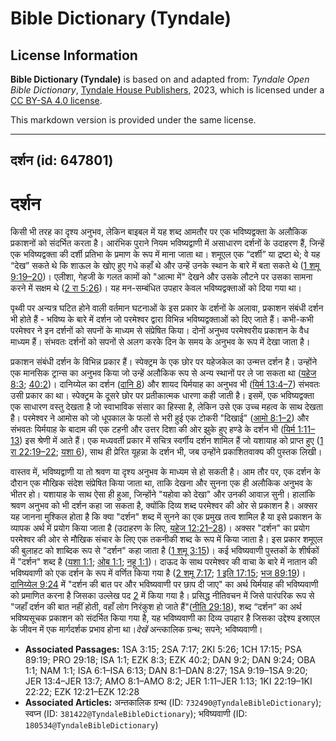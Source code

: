 # Bible Dictionary (Tyndale)

## License Information

**Bible Dictionary (Tyndale)** is based on and adapted from: _Tyndale Open Bible Dictionary_, [Tyndale House Publishers](https://tyndaleopenresources.com/), 2023, which is licensed under a [CC BY-SA 4.0 license](https://creativecommons.org/licenses/by-sa/4.0/legalcode.en).

This markdown version is provided under the same license.



--------------------------------

## दर्शन (id: 647801)

दर्शन
=====

किसी भी तरह का दृश्य अनुभव, लेकिन बाइबल में यह शब्द आमतौर पर एक भविष्यद्वक्ता के अलौकिक प्रकाशनों को संदर्भित करता है। आरंभिक पुराने नियम भविष्यद्वाणी में असाधारण दर्शनों के उदाहरण हैं, जिन्हें एक भविष्यद्वक्ता की दर्शी प्रतिभा के प्रमाण के रूप में माना जाता था। शमूएल एक “दर्शी” या द्रष्टा थे; वे यह “देख” सकते थे कि शाऊल के खोए हुए गधे कहाँ थे और उन्हें उनके स्थान के बारे में बता सकते थे ([1 शमू 9:19–20](https://ref.ly/1Sam9:19-1Sam9:20))। एलीशा, गेहजी के गलत कामों को "आत्मा में" देखने और उसके लौटने पर उसका सामना करने में सक्षम थे ([2 रा 5:26](https://ref.ly/2Kgs5:26))। यह मन\-सम्बंधित उपहार केवल भविष्यद्वक्ताओं को दिया गया था।

पृथ्वी पर अन्यत्र घटित होने वाली वर्तमान घटनाओं के इस प्रकार के दर्शनों के अलावा, प्रकाशन संबंधी दर्शन भी होते हैं \- भविष्य के बारे में दर्शन जो परमेश्वर द्वारा विभिन्न भविष्यद्वक्ताओं को दिए जाते हैं। कभी\-कभी परमेश्वर ने इन दर्शनों को सपनों के माध्यम से संप्रेषित किया। दोनों अनुभव परमेश्वरीय प्रकाशन के वैध माध्यम हैं। संभवतः दर्शनों को सपनों से अलग करके दिन के समय के अनुभव के रूप में देखा जाता है।

प्रकाशन संबंधी दर्शन के विभिन्न प्रकार हैं। स्पेक्ट्रम के एक छोर पर यहेजकेल का उन्मत्त दर्शन है। उन्होंने एक मानसिक ट्रान्स का अनुभव किया जो उन्हें अलौकिक रूप से अन्य स्थानों पर ले जा सकता था ([यहेज 8:3](https://ref.ly/Ezek8:3); [40:2](https://ref.ly/Ezek40:2))। दानिय्येल का दर्शन ([दानि 8](https://ref.ly/Dan8:1-Dan8:27)) और शायद यिर्मयाह का अनुभव भी ([यिर्म 13:4–7](https://ref.ly/Jer13:4-Jer13:7)) संभवतः उसी प्रकार का था। स्पेक्ट्रम के दूसरे छोर पर प्रतीकात्मक धारणा कही जाती है। इसमें, एक भविष्यद्वक्ता एक साधारण वस्तु देखता है जो स्वाभाविक संसार का हिस्सा है, लेकिन उसे एक उच्च महत्व के साथ देखता है। परमेश्वर ने आमोस को जो धूपकाल के फलों से भरी हुई एक टोकरी "दिखाई" ([आमो 8:1–2](https://ref.ly/Amos8:1-Amos8:2)) और संभवतः यिर्मयाह के बादाम की एक टहनी और उत्तर दिशा की ओर झुके हुए हण्डे के दर्शन भी ([यिर्म 1:11–13](https://ref.ly/Jer1:11-Jer1:13)) इस श्रेणी में आते हैं। एक मध्यवर्ती प्रकार में सचित्र स्वर्गीय दर्शन शामिल हैं जो यशायाह को प्राप्त हुए ([1 रा 22:19–22](https://ref.ly/1Kgs22:19-1Kgs22:22); [यशा 6](https://ref.ly/Isa6:1-Isa6:13)), साथ ही प्रेरित यूहन्ना के दर्शन भी, जब उन्होंने प्रकाशितवाक्य की पुस्तक लिखी।

वास्तव में, भविष्यद्वाणी या तो श्रवण या दृश्य अनुभव के माध्यम से हो सकती है। आम तौर पर, एक दर्शन के दौरान एक मौखिक संदेश संप्रेषित किया जाता था, ताकि देखना और सुनना एक ही अलौकिक अनुभव के भीतर हो। यशायाह के साथ ऐसा ही हुआ, जिन्होंने "यहोवा को देखा" और उनकी आवाज़ सुनी। हालांकि श्रवण अनुभव को भी दर्शन कहा जा सकता है, क्योंकि दिव्य शब्द परमेश्वर की ओर से प्रकाशन है। अक्सर यह जानना मुश्किल होता है कि क्या "दर्शन" शब्द में सुनने का एक प्रमुख तत्व शामिल है या इसे प्रकाशन के व्यापक अर्थ में प्रयोग किया जाता है (उदाहरण के लिए, [यहेज 12:21–28](https://ref.ly/Ezek12:21-Ezek12:28))। अक्सर "दर्शन" का प्रयोग परमेश्वर की ओर से मौखिक संचार के लिए एक तकनीकी शब्द के रूप में किया जाता है। इस प्रकार शमूएल की बुलाहट को शाब्दिक रूप से "दर्शन" कहा जाता है ([1 शमू 3:15](https://ref.ly/1Sam3:15))। कई भविष्यवाणी पुस्तकों के शीर्षकों में "दर्शन" शब्द है ([यशा 1:1](https://ref.ly/Isa1:1); [ओब 1:1](https://ref.ly/Obad1:1); [नहू 1:1](https://ref.ly/Nah1:1))। दाऊद के साथ परमेश्वर की वाचा के बारे में नातान की भविष्यवाणी को एक दर्शन के रूप में वर्णित किया गया है ([2 शमू 7:17](https://ref.ly/2Sam7:17); [1 इति 17:15](https://ref.ly/1Chr17:15); [भज 89:19](https://ref.ly/Ps89:19))। [दानिय्येल 9:24](https://ref.ly/Dan9:24) में "दर्शन की बात पर और भविष्यवाणी पर छाप दी जाए" का अर्थ यिर्मयाह की भविष्यवाणी को प्रमाणित करना है जिसका उल्लेख पद [2](https://ref.ly/Dan9:2) में किया गया है। प्रसिद्ध नीतिवचन में जिसे पारंपरिक रूप से "जहाँ दर्शन की बात नहीं होती, वहाँ लोग निरंकुश हो जाते हैं"([नीति 29:18](https://ref.ly/Prov29:18)), शब्द “दर्शन” का अर्थ भविष्यसूचक प्रकाशन को संदर्भित किया गया है, यह भविष्यवाणी का दिव्य उपहार है जिसका उद्देश्य इस्राएल के जीवन में एक मार्गदर्शक प्रभाव होना था।*देखें* अन्त्कालिक ग्रन्थ; सपने; भविष्यवाणी।

* **Associated Passages:** 1SA 3:15; 2SA 7:17; 2KI 5:26; 1CH 17:15; PSA 89:19; PRO 29:18; ISA 1:1; EZK 8:3; EZK 40:2; DAN 9:2; DAN 9:24; OBA 1:1; NAM 1:1; ISA 6:1–ISA 6:13; DAN 8:1–DAN 8:27; 1SA 9:19–1SA 9:20; JER 13:4–JER 13:7; AMO 8:1–AMO 8:2; JER 1:11–JER 1:13; 1KI 22:19–1KI 22:22; EZK 12:21–EZK 12:28
* **Associated Articles:** अन्तकालिक ग्रन्थ (ID: `732490@TyndaleBibleDictionary`); स्वप्न (ID: `381422@TyndaleBibleDictionary`); भविष्यवाणी (ID: `180534@TyndaleBibleDictionary`)

